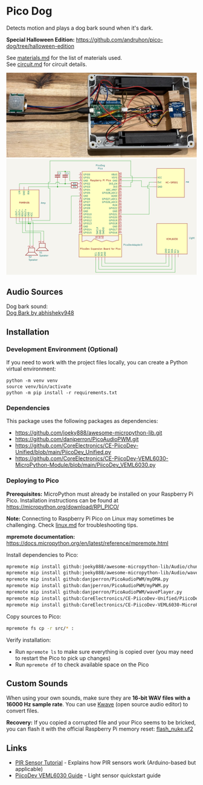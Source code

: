 # Pico Dog

Detects motion and plays a dog bark sound when it's dark.

**Special Halloween Edition:** https://github.com/andruhon/pico-dog/tree/halloween-edition

See [materials.md](materials.md) for the list of materials used.  
See [circuit.md](circuit.md) for circuit details.

![Photo](dog-circuit-20250208.png)
![Circuit](dog-circuit-kicad-20250208.png)

## Audio Sources

Dog bark sound:  
[Dog Bark by abhisheky948](https://freesound.org/people/abhisheky948/sounds/625498/)

## Installation

### Development Environment (Optional)

If you need to work with the project files locally, you can create a Python virtual environment:

```
python -m venv venv
source venv/bin/activate
python -m pip install -r requirements.txt
```

### Dependencies

This package uses the following packages as dependencies:
* https://github.com/joeky888/awesome-micropython-lib.git
* https://github.com/danjperron/PicoAudioPWM.git
* https://github.com/CoreElectronics/CE-PiicoDev-Unified/blob/main/PiicoDev_Unified.py
* https://github.com/CoreElectronics/CE-PiicoDev-VEML6030-MicroPython-Module/blob/main/PiicoDev_VEML6030.py

### Deploying to Pico

**Prerequisites:** MicroPython must already be installed on your Raspberry Pi Pico. Installation instructions can be found at https://micropython.org/download/RPI_PICO/

**Note:** Connecting to Raspberry Pi Pico on Linux may sometimes be challenging. Check [linux.md](linux.md) for troubleshooting tips.

**mpremote documentation:** https://docs.micropython.org/en/latest/reference/mpremote.html

Install dependencies to Pico:

```bash
mpremote mip install github:joeky888/awesome-micropython-lib/Audio/chunk.py
mpremote mip install github:joeky888/awesome-micropython-lib/Audio/wave.py
mpremote mip install github:danjperron/PicoAudioPWM/myDMA.py
mpremote mip install github:danjperron/PicoAudioPWM/myPWM.py
mpremote mip install github:danjperron/PicoAudioPWM/wavePlayer.py
mpremote mip install github:CoreElectronics/CE-PiicoDev-Unified/PiicoDev_Unified.py
mpremote mip install github:CoreElectronics/CE-PiicoDev-VEML6030-MicroPython-Module/PiicoDev_VEML6030.py
```

Copy sources to Pico:

```bash
mpremote fs cp -r src/* :
```

Verify installation:
- Run `mpremote ls` to make sure everything is copied over (you may need to restart the Pico to pick up changes)
- Run `mpremote df` to check available space on the Pico

## Custom Sounds

When using your own sounds, make sure they are **16-bit WAV files with a 16000 Hz sample rate**. You can use [Kwave](https://apps.kde.org/kwave/) (open source audio editor) to convert files.

**Recovery:** If you copied a corrupted file and your Pico seems to be bricked, you can flash it with the official Raspberry Pi memory reset: [flash_nuke.uf2](https://www.raspberrypi.com/documentation/microcontrollers/pico-series.html#resetting-flash-memory)

## Links

* [PIR Sensor Tutorial](https://lastminuteengineers.com/pir-sensor-arduino-tutorial/) - Explains how PIR sensors work (Arduino-based but applicable)
* [PiicoDev VEML6030 Guide](https://core-electronics.com.au/guides/piicodev-ambient-light-sensor-veml6030-quickstart-guide-for-rpi-pico/) - Light sensor quickstart guide